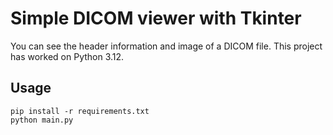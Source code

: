 # Simple DICOM viewer with Tkinter

You can see the header information and image of a DICOM file.
This project has worked on Python 3.12.

## Usage

```shell
pip install -r requirements.txt
python main.py
```

